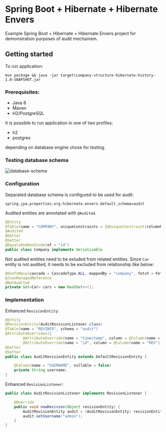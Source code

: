 # Spring Boot + Hibernate + Hibernate Envers 

Example Spring Boot + Hibernate + Hibernate Envers project for demonstration purposes of audit mechanism. 

## Getting started

To run application:

```mvn package && java -jar target\company-structure-hibernate-history-1.0-SNAPSHOT.jar```

### Prerequisites:
- Java 8
- Maven
- H2/PostgreSQL

It is possible to run application in one of two profiles:
- h2
- postgres

depending on database engine chose for testing. 

### Testing database schema
![database-schema](src/main/docs/db_schema.png)

### Configuration
Separated database schema is configured to be used for audit:
```properties
spring.jpa.properties.org.hibernate.envers.default_schema=audit
```

Audited entities are annotated with `@Audited`. 
```java
@Entity
@Table(name = "COMPANY", uniqueConstraints = {@UniqueConstraint(columnNames = {"NAME"})})
@Audited
@Getter
@Setter
@EqualsAndHashCode(of = "id")
public class Company implements Serializable
```

Not audited entities need to be exluded from related entities. Since `Car` entity is not audited, it needs to be excluded from relationship like below:
```java
@OneToMany(cascade = CascadeType.ALL, mappedBy = "company", fetch = FetchType.LAZY, orphanRemoval = true)
@JsonManagedReference
@NotAudited
private Set<Car> cars = new HashSet<>();
```

### Implementation

Enhanced `RevisionEntity`:
```java
@Entity
@RevisionEntity(AuditRevisionListener.class)
@Table(name = "REVINFO", schema = "audit")
@AttributeOverrides({
        @AttributeOverride(name = "timestamp", column = @Column(name = "REVTSTMP")),
        @AttributeOverride(name = "id", column = @Column(name = "REV"))})
@Getter
@Setter
public class AuditRevisionEntity extends DefaultRevisionEntity {

    @Column(name = "USERNAME", nullable = false)
    private String username;
}
```

Enhanced `RevisionListener`: 
```java
public class AuditRevisionListener implements RevisionListener {

    @Override
    public void newRevision(Object revisionEntity) {
        AuditRevisionEntity audit = (AuditRevisionEntity) revisionEntity;
        audit.setUsername("admin");
    }
}
```
